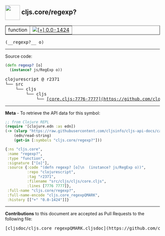 ## <img width="48px" valign="middle" src="http://i.imgur.com/Hi20huC.png"> cljs.core/regexp?

 <table border="1">
<tr>

<td>function</td>
<td><a href="https://github.com/cljsinfo/cljs-api-docs/tree/0.0-1424"><img valign="middle" alt="[+] 0.0-1424" src="https://img.shields.io/badge/+-0.0--1424-lightgrey.svg"></a> </td>
</tr>
</table>

 <samp>
(__regexp?__ o)<br>
</samp>

---





Source code:

```clj
(defn regexp? [o]
  (instance? js/RegExp o))
```

 <pre>
clojurescript @ r2371
└── src
    └── cljs
        └── cljs
            └── <ins>[core.cljs:7776-7777](https://github.com/clojure/clojurescript/blob/r2371/src/cljs/cljs/core.cljs#L7776-L7777)</ins>
</pre>


---

__Meta__ - To retrieve the API data for this symbol:

```clj
;; from Clojure REPL
(require '[clojure.edn :as edn])
(-> (slurp "https://raw.githubusercontent.com/cljsinfo/cljs-api-docs/catalog/cljs-api.edn")
    (edn/read-string)
    (get-in [:symbols "cljs.core/regexp?"]))
```

```clj
{:ns "cljs.core",
 :name "regexp?",
 :type "function",
 :signature ["[o]"],
 :source {:code "(defn regexp? [o]\n  (instance? js/RegExp o))",
          :repo "clojurescript",
          :tag "r2371",
          :filename "src/cljs/cljs/core.cljs",
          :lines [7776 7777]},
 :full-name "cljs.core/regexp?",
 :full-name-encode "cljs.core_regexpQMARK",
 :history [["+" "0.0-1424"]]}

```

---

__Contributions__ to this document are accepted as Pull Requests to the following file:

 <pre>
[cljsdoc/cljs.core_regexpQMARK.cljsdoc](https://github.com/cljsinfo/cljs-api-docs/blob/master/cljsdoc/cljs.core_regexpQMARK.cljsdoc)
</pre>

